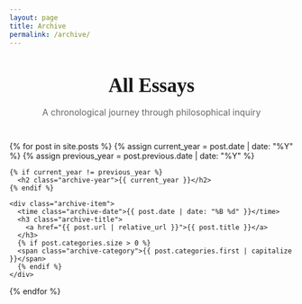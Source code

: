 ```yaml
---
layout: page
title: Archive
permalink: /archive/
---
```


<div class="archive-page">
  <header class="archive-header">
    <h1>All Essays</h1>
    <p>A chronological journey through philosophical inquiry</p>
  </header>
  
  {% for post in site.posts %}
    {% assign current_year = post.date | date: "%Y" %}
    {% assign previous_year = post.previous.date | date: "%Y" %}
    
    {% if current_year != previous_year %}
      <h2 class="archive-year">{{ current_year }}</h2>
    {% endif %}
    
    <div class="archive-item">
      <time class="archive-date">{{ post.date | date: "%B %d" }}</time>
      <h3 class="archive-title">
        <a href="{{ post.url | relative_url }}">{{ post.title }}</a>
      </h3>
      {% if post.categories.size > 0 %}
      <span class="archive-category">{{ post.categories.first | capitalize }}</span>
      {% endif %}
    </div>
  {% endfor %}
</div>

<style>
  .archive-header {
    text-align: center;
    margin-bottom: 3em;
  }
  
  .archive-header h1 {
    font-family: 'Playfair Display', serif;
    font-size: 2.5em;
    margin-bottom: 0.5em;
  }
  
  .archive-header p {
    font-size: 1.1em;
    color: #666;
  }
  
  .archive-year {
    font-family: 'Playfair Display', serif;
    font-size: 1.8em;
    margin: 2em 0 1em;
    padding-bottom: 0.3em;
    border-bottom: 2px solid #eee;
    color: #333;
  }
  
  .archive-item {
    display: flex;
    align-items: baseline;
    margin-bottom: 1.5em;
    padding: 1em 0;
    border-bottom: 1px solid #f5f5f5;
  }
  
  .archive-date {
    min-width: 120px;
    font-size: 0.9em;
    color: #777;
    margin-right: 2em;
  }
  
  .archive-title {
    flex: 1;
    margin: 0;
    font-size: 1.1em;
  }
  
  .archive-title a {
    color: #333;
    text-decoration: none;
  }
  
  .archive-title a:hover {
    color: #555;
    text-decoration: underline;
  }
  
  .archive-category {
    font-size: 0.8em;
    color: #888;
    text-transform: uppercase;
    letter-spacing: 0.5px;
    margin-left: 1em;
  }
  
  @media (max-width: 768px) {
    .archive-item {
      flex-direction: column;
      align-items: flex-start;
    }
    
    .archive-date {
      min-width: auto;
      margin-right: 0;
      margin-bottom: 0.5em;
    }
    
    .archive-category {
      margin-left: 0;
      margin-top: 0.5em;
    }
  }
</style>
